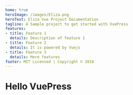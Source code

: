 ```yaml
---
home: true
heroImage: /images/Eliza.png
heroText: Eliza Vue Project Documentation
tagline: A Sample project to get started with VuePress
features:
- title: Feature 1
  details: Description of feature 1
- title: Feature 2
  details: It is powered by Vuejs
- title: Feature 3
  details: More features
footer: MIT Licensed | Copyright © 2018
---
```


# Hello VuePress
